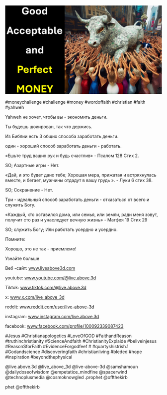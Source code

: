![Video cover image](../cover.jpg "cover photo")

#moneychallenge #challenge #money #wordoffaith #christian #faith #yahweh

Yahweh не хочет, чтобы вы - экономить деньги.

Ты будешь шокирован, так что держись.

Из Библии есть 3 общих способа заработать деньги.

один - хороший способ заработать деньги - работать.

«Ешьте труд ваших рук и будь счастлив» - Псалом 128 Стих 2.

SO; Азартные игры - Нет.

«Дай, и это будет дано тебе; Хорошая мера, прижатая и встряхнулась вместе, и бегает, мужчины отдадут в вашу грудь ». - Луки 6 стих 38.

SO; Сохранение - Нет.

Три - идеальный способ заработать деньги - отказаться от всего и служить Богу.

«Каждый, кто оставился дома, или семья, или земли, ради меня зовут, получит сто раз и унаследует вечную жизнь» - Матфея 19 Стих 29

SO; служить Богу; Или работать усердно и усердно.

Помните:

Хорошо, это не так - приемлемо!

Узнайте больше

Веб -сайт: www.liveabove3d.com

youtube: www.youtube.com/@live.above.3d

Tiktok: www.tiktok.com/@live.above.3d

x: www.x.com/live_above_3d

reddit: www.reddit.com/user/live-above-3d

instagram: www.instagram.com/live.above.3d

facebook: www.facebook.com/profile/100092339087423

#Jesus #Christianapologetics #LoveOfGOD #FaithandReason #truthinchristianity #ScienceAndfaith #ChristianityExplaide #beliveinjesus #ReasonSforFaith #EvidenceForgodfeef # #quartyshistrish.1 #Godandscience #discoveringfaith #christianliving #bleded #hope #inspiration #beyondthephysical 

@live.above.3d @live_above_3d @live-above-3d @samshamoun @dailydoseofwisdom @empetatice_mindfine @spacerwind @technoplusmedia @cosmoknowgled .prophet @offthekirb

phet @offthekirb